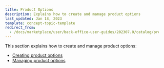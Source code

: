 ```yaml
---
title: Product Options
description: Explains how to create and manage product options
last_updated: Jan 18, 2023
template: concept-topic-template
redirect_from:
  - /docs/marketplace/user/back-office-user-guides/202307.0/catalog/product-options/product-options.html
---
```

This section explains how to create and manage product options:
* [Creating product options](/docs/marketplace/user/back-office-user-guides/202307.0/catalog/product-options/creating-product-options.html)
* [Managing product options](/docs/marketplace/user/back-office-user-guides/202307.0/catalog/product-options/managing-product-options.html)
